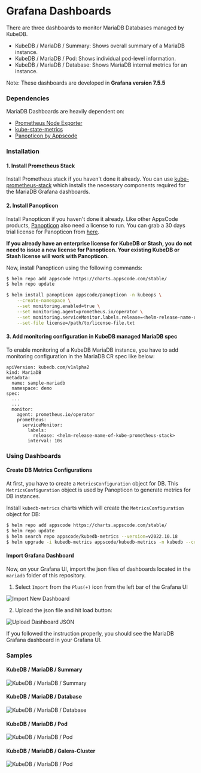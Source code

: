 # Grafana Dashboards

There are three dashboards to monitor MariaDB Databases managed by KubeDB.

- KubeDB / MariaDB / Summary: Shows overall summary of a MariaDB instance.
- KubeDB / MariaDB / Pod: Shows individual pod-level information.
- KubeDB / MariaDB / Database: Shows MariaDB internal metrics for an instance.

Note: These dashboards are developed in **Grafana version 7.5.5**

### Dependencies

MariaDB Dashboards are heavily dependent on:

- [Prometheus Node Exporter](https://github.com/prometheus/node_exporter)
- [kube-state-metrics](https://github.com/kubernetes/kube-state-metrics)
- [Panopticon by Appscode](https://blog.byte.builders/post/introducing-panopticon/)


### Installation

#### 1. Install Prometheus Stack

Install Prometheus stack if you haven't done it already. You can use [kube-prometheus-stack](https://artifacthub.io/packages/helm/prometheus-community/kube-prometheus-stack) which installs the necessary components required for the MariaDB Grafana dashboards.

#### 2. Install Panopticon

Install Panopticon if you haven't done it already. Like other AppsCode products, [Panopticon](https://blog.byte.builders/post/introducing-panopticon/) also need a license to run. You can grab a 30 days trial license for Panopticon from [here](https://license-issuer.appscode.com/?p=panopticon-enterprise).

**If you already have an enterprise license for KubeDB or Stash, you do not need to issue a new license for Panopticon. Your existing KubeDB or Stash license will work with Panopticon.**

Now, install Panopticon using the following commands:

```bash
$ helm repo add appscode https://charts.appscode.com/stable/
$ helm repo update

$ helm install panopticon appscode/panopticon -n kubeops \
    --create-namespace \
    --set monitoring.enabled=true \
    --set monitoring.agent=prometheus.io/operator \
    --set monitoring.serviceMonitor.labels.release=<helm-release-name-of-kube-prometheus-stack> \
    --set-file license=/path/to/license-file.txt
```

#### 3. Add monitoring configuration in KubeDB managed MariaDB spec

To enable monitoring of a KubeDB MariaDB instance, you have to add monitoring configuration in the MariaDB CR spec like below:

```
apiVersion: kubedb.com/v1alpha2
kind: MariaDB
metadata:
  name: sample-mariadb
  namespace: demo
spec:
  ...
  ...
  monitor:
    agent: prometheus.io/operator
    prometheus:
      serviceMonitor:
        labels:
          release: <helm-release-name-of-kube-prometheus-stack>
        interval: 10s
```

### Using Dashboards

#### Create DB Metrics Configurations

At first, you have to create a `MetricsConfiguration` object for DB. This `MetricsConfiguration` object is used by Panopticon to generate metrics for DB instances.

Install `kubedb-metrics` charts which will create the `MetricsConfiguration` object for DB:

```bash
$ helm repo add appscode https://charts.appscode.com/stable/
$ helm repo update
$ helm search repo appscode/kubedb-metrics --version=v2022.10.18
$ helm upgrade -i kubedb-metrics appscode/kubedb-metrics -n kubedb --create-namespace --version=v2022.10.18
```

#### Import Grafana Dashboard

Now, on your Grafana UI, import the json files of dashboards located in the `mariadb` folder of this repository.


1. Select `Import` from the `Plus(+)` icon from the left bar of the Grafana UI

![Import New Dashboard](/mariadb/images/import_dashboard_1.png)

2. Upload the json file and hit load button:

![Upload Dashboard JSON](/mariadb/images/import_dashboard_2.png)


If you followed the instruction properly, you should see the MariaDB Grafana dashboard in your Grafana UI.

### Samples

####  KubeDB / MariaDB / Summary

![KubeDB / MariaDB / Summary](/mariadb/images/kubedb-mariadb-summary.png)

#### KubeDB / MariaDB / Database

![KubeDB / MariaDB / Database](/mariadb/images/kubedb-mariadb-database.png)

#### KubeDB / MariaDB / Pod

![KubeDB / MariaDB / Pod](/mariadb/images/kubedb-mariadb-pod.png)

#### KubeDB / MariaDB / Galera-Cluster

![KubeDB / MariaDB / Pod](/mariadb/images/kubedb-mariadb-galera.png)